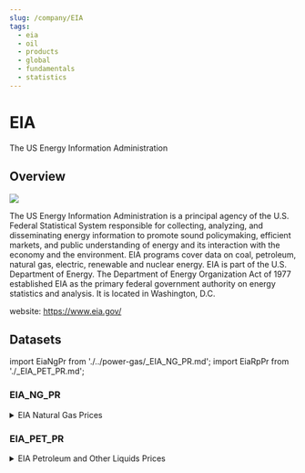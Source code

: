 ```yaml
---
slug: /company/EIA
tags:
  - eia
  - oil
  - products
  - global
  - fundamentals
  - statistics
---
```


EIA
============================================================
The US Energy Information Administration

## Overview

![](/img/data/eia.jfif)

The US Energy Information Administration is a principal agency of the U.S. Federal Statistical System responsible for collecting, analyzing, and disseminating energy information to promote sound policymaking, efficient markets, and public understanding of energy and its interaction with the economy and the environment. EIA programs cover data on coal, petroleum, natural gas, electric, renewable and nuclear energy. EIA is part of the U.S. Department of Energy.
The Department of Energy Organization Act of 1977 established EIA as the primary federal government authority on energy statistics and analysis. It is located in Washington, D.C.

website: https://www.eia.gov/

## Datasets
import EiaNgPr from './../power-gas/_EIA_NG_PR.md';
import EiaRpPr from './_EIA_PET_PR.md';

### EIA_NG_PR
<details>
<summary>EIA Natural Gas Prices</summary>
<EiaNgPr />
</details>

### EIA_PET_PR
<details>
<summary>EIA Petroleum and Other Liquids Prices</summary>
<EiaRpPr />
</details>